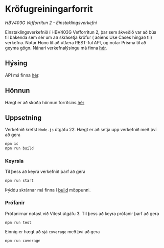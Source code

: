 # Kröfugreiningarforrit
_HBV403G Vefforritun 2 - Einstaklingsverkefni_

Einstaklingsverkefnið í HBV403G Vefforritun 2, þar sem ákveðið var að búa til bakenda sem sér um að skrásetja kröfur ( aðiens Use Cases hingað til) verkefna. Notar Hono til að útfæra REST-ful API, og notar Prisma til að geyma gögn. Nánari verkefnalýsingu má finna [hér](projectPlan.md).

## Hýsing
API má finna [hér](https://hbv403g-vef2-ev2-pls.onrender.com).

## Hönnun
Hægt er að skoða hönnun forritsins [hér](designDocs/Design.png)

## Uppsetning
Verkefnið krefst `Node.js` útgáfu 22.
Hægt er að setja upp verkefnið með því að gera 
```bash
npm ic
npm run build
```

### Keyrsla
Til þess að keyra verkefnið þarf að gera
```bash
npm run start
```

Þýddu skrárnar má finna í [build](build/) möppunni.

### Prófanir
Prófanirnar notast við Vitest útgáfu 3.
Til þess að keyra prófanir þarf að gera 
```bash
npm run test
```
Einnig er hægt að sjá `coverage` með því að gera
```bash
npm run coverage
```
